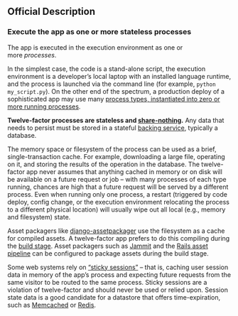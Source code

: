 ## Official Description
### Execute the app as one or more stateless processes

The app is executed in the execution environment as one or more _processes_.

In the simplest case, the code is a stand-alone script, the execution environment is a developer’s local laptop with an installed language runtime, and the process is launched via the command line (for example, `python my_script.py`). On the other end of the spectrum, a production deploy of a sophisticated app may use many [process types, instantiated into zero or more running processes](https://12factor.net/concurrency).

**Twelve-factor processes are stateless and [share-nothing](http://en.wikipedia.org/wiki/Shared_nothing_architecture).** Any data that needs to persist must be stored in a stateful [backing service](https://12factor.net/backing-services), typically a database.

The memory space or filesystem of the process can be used as a brief, single-transaction cache. For example, downloading a large file, operating on it, and storing the results of the operation in the database. The twelve-factor app never assumes that anything cached in memory or on disk will be available on a future request or job – with many processes of each type running, chances are high that a future request will be served by a different process. Even when running only one process, a restart (triggered by code deploy, config change, or the execution environment relocating the process to a different physical location) will usually wipe out all local (e.g., memory and filesystem) state.

Asset packagers like [django-assetpackager](http://code.google.com/p/django-assetpackager/) use the filesystem as a cache for compiled assets. A twelve-factor app prefers to do this compiling during the [build stage](https://12factor.net/build-release-run). Asset packagers such as [Jammit](http://documentcloud.github.com/jammit/) and the [Rails asset pipeline](http://ryanbigg.com/guides/asset_pipeline.html) can be configured to package assets during the build stage.

Some web systems rely on [“sticky sessions”](http://en.wikipedia.org/wiki/Load_balancing_%28computing%29#Persistence) – that is, caching user session data in memory of the app’s process and expecting future requests from the same visitor to be routed to the same process. Sticky sessions are a violation of twelve-factor and should never be used or relied upon. Session state data is a good candidate for a datastore that offers time-expiration, such as [Memcached](http://memcached.org/) or [Redis](http://redis.io/).